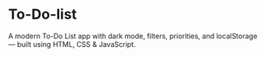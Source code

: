 # To-Do-list
A modern To-Do List app with dark mode, filters, priorities, and localStorage — built using HTML, CSS &amp; JavaScript.
